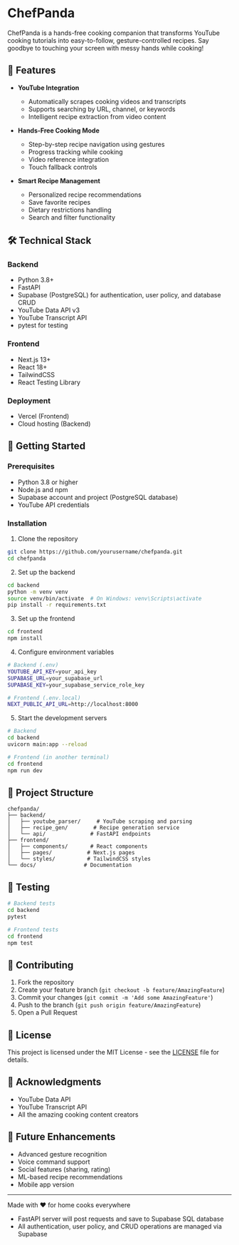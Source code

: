 # ChefPanda

ChefPanda is a hands-free cooking companion that transforms YouTube cooking tutorials into easy-to-follow, gesture-controlled recipes. Say goodbye to touching your screen with messy hands while cooking!

## 🌟 Features

- **YouTube Integration**
  - Automatically scrapes cooking videos and transcripts
  - Supports searching by URL, channel, or keywords
  - Intelligent recipe extraction from video content

- **Hands-Free Cooking Mode**
  - Step-by-step recipe navigation using gestures
  - Progress tracking while cooking
  - Video reference integration
  - Touch fallback controls

- **Smart Recipe Management**
  - Personalized recipe recommendations
  - Save favorite recipes
  - Dietary restrictions handling
  - Search and filter functionality

## 🛠️ Technical Stack

### Backend
- Python 3.8+
- FastAPI
- Supabase (PostgreSQL) for authentication, user policy, and database CRUD
- YouTube Data API v3
- YouTube Transcript API
- pytest for testing

### Frontend
- Next.js 13+
- React 18+
- TailwindCSS
- React Testing Library

### Deployment
- Vercel (Frontend)
- Cloud hosting (Backend)

## 🚀 Getting Started

### Prerequisites
- Python 3.8 or higher
- Node.js and npm
- Supabase account and project (PostgreSQL database)
- YouTube API credentials

### Installation

1. Clone the repository
```bash
git clone https://github.com/yourusername/chefpanda.git
cd chefpanda
```

2. Set up the backend
```bash
cd backend
python -m venv venv
source venv/bin/activate  # On Windows: venv\Scripts\activate
pip install -r requirements.txt
```

3. Set up the frontend
```bash
cd frontend
npm install
```

4. Configure environment variables
```bash
# Backend (.env)
YOUTUBE_API_KEY=your_api_key
SUPABASE_URL=your_supabase_url
SUPABASE_KEY=your_supabase_service_role_key

# Frontend (.env.local)
NEXT_PUBLIC_API_URL=http://localhost:8000
```

5. Start the development servers
```bash
# Backend
cd backend
uvicorn main:app --reload

# Frontend (in another terminal)
cd frontend
npm run dev
```

## 📝 Project Structure

```
chefpanda/
├── backend/
│   ├── youtube_parser/     # YouTube scraping and parsing
│   ├── recipe_gen/        # Recipe generation service
│   └── api/              # FastAPI endpoints
├── frontend/
│   ├── components/       # React components
│   ├── pages/           # Next.js pages
│   └── styles/          # TailwindCSS styles
└── docs/               # Documentation
```

## 🧪 Testing

```bash
# Backend tests
cd backend
pytest

# Frontend tests
cd frontend
npm test
```

## 🤝 Contributing

1. Fork the repository
2. Create your feature branch (`git checkout -b feature/AmazingFeature`)
3. Commit your changes (`git commit -m 'Add some AmazingFeature'`)
4. Push to the branch (`git push origin feature/AmazingFeature`)
5. Open a Pull Request

## 📜 License

This project is licensed under the MIT License - see the [LICENSE](LICENSE) file for details.

## 🙏 Acknowledgments

- YouTube Data API
- YouTube Transcript API
- All the amazing cooking content creators

## 🔮 Future Enhancements

- Advanced gesture recognition
- Voice command support
- Social features (sharing, rating)
- ML-based recipe recommendations
- Mobile app version

---

Made with ❤️ for home cooks everywhere

- FastAPI server will post requests and save to Supabase SQL database
- All authentication, user policy, and CRUD operations are managed via Supabase